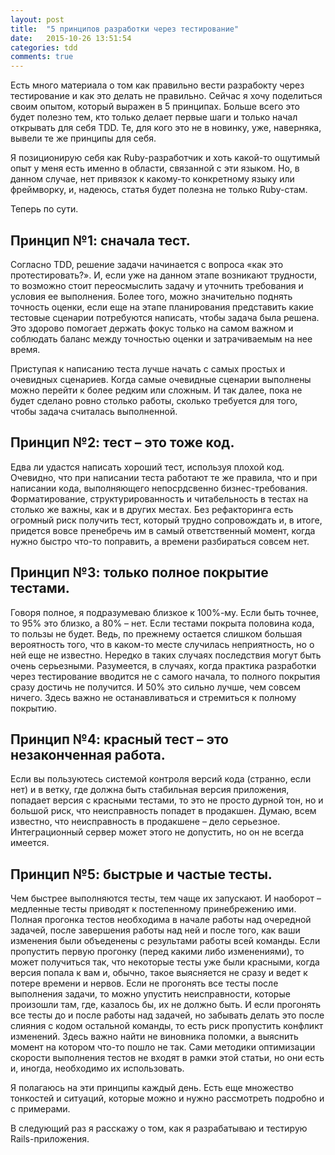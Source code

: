 ```yaml
---
layout: post
title:  "5 принципов разработки через тестирование"
date:   2015-10-26 13:51:54
categories: tdd
comments: true
---
```

Есть много материала о том как правильно вести разрабокту через тестирование и как это делать не правильно. Сейчас я хочу поделиться своим опытом, который выражен в 5 принципах. Больше всего это будет полезно тем, кто только делает первые шаги и только начал открывать для себя TDD. Те, для кого это не в новинку, уже, наверняка, вывели те же принципы для себя.



Я позиционирую себя как Ruby-разработчик и хоть какой-то ощутимый опыт у меня есть именно в области, связанной с эти языком. Но, в данном случае, нет привязок к какому-то конкретному языку или фреймворку, и, надеюсь, статья будет полезна не только Ruby-стам.

Теперь по сути.

## Принцип №1: сначала тест.

Согласно TDD, решение задачи начинается с вопроса «как это протестировать?». И, если уже на данном этапе возникают трудности, то возможно стоит переосмыслить задачу и уточнить требования и условия ее выполнения. Более того, можно значительно поднять точность оценки, если еще на этапе планирования представить какие тестовые сценарии потребуются написать, чтобы задача была решена. Это здорово помогает держать фокус только на самом важном и соблюдать баланс между точностью оценки и затрачиваемым на нее время.

Приступая к написанию теста лучше начать с самых простых и очевидных сценариев. Когда самые очевидные сценарии выполнены можно перейти к более редким или сложным. И так далее, пока не будет сделано ровно столько работы, сколько требуется для того, чтобы задача считалась выполненной.

## Принцип №2: тест – это тоже код.

Едва ли удастся написать хороший тест, используя плохой код. Очевидно, что при написании теста работают те же правила, что и при написании кода, выполняющего непосрдсвенно бизнес-требования. Форматирование, структурированность и читабельность в тестах на столько же важны, как и в других местах. Без рефакторинга
есть огромный риск получить тест, который трудно сопровождать и, в итоге, придется вовсе пренебречь им в самый ответственный момент, когда нужно быстро что-то поправить, а времени разбираться совсем нет.

## Принцип №3: только полное покрытие тестами.

Говоря полное, я подразумеваю близкое к 100%-му. Если быть точнее, то 95% это близко, а 80% – нет. Если тестами покрыта половина кода, то пользы не будет. Ведь, по прежнему остается слишком большая вероятность того, что в каком-то месте случилась неприятность, но о ней еще не известно. Нередко в таких случаях последствия могут быть очень серьезными. Разумеется, в случаях, когда практика разработки через тестирование вводится не с самого начала, то полного покрытия сразу достичь не получится. И 50% это сильно лучше, чем совсем ничего. Здесь важно не останавливаться и стремиться к полному покрытию.

## Принцип №4: красный тест – это незаконченная работа.

Если вы пользуютесь системой контроля версий кода (странно, если нет) и в ветку, где должна быть стабильная версия приложения, попадает версия с красными тестами, то это не просто дурной тон, но и большой риск, что неисправность попадет в продакшен. Думаю, всем известно, что неисправность в продакшене – дело серьезное. Интеграционный сервер
может этого не допустить, но он не всегда имеется.

## Принцип №5: быстрые и частые тесты.

Чем быстрее выполняются тесты, тем чаще их запускают. И наоборот – медленные тесты приводят к постепенному принебрежению ими. Полная прогонка тестов необходима в начале работы над очередной задачей, после завершения работы над ней и после того, как ваши изменения были объеденены с результами работы всей команды. Если пропустить первую прогонку (перед какими либо изменениями), то может получиться так, что некоторые тесты уже были красными, когда версия попала к вам и, обычно, такое выясняется не сразу и ведет к потере времени и нервов. Если не прогонять все тесты после выполнения задачи, то можно упустить неисправности, которые произошли там, где, казалось бы, их не должно быть. И если прогонять все тесты до и после работы над задачей, но забывать делать это после слияния с кодом остальной команды, то есть риск пропустить конфликт изменений. Здесь важно найти не виновника поломки, а выяснить момент на котором что-то пошло не так. Сами методики оптимизации скорости выполнения тестов не входят в рамки этой статьи, но они есть и, иногда, необходимо их использовать.

Я полагаюсь на эти принципы каждый день. Есть еще множество тонкостей и ситуаций, которые можно и нужно рассмотреть подробно и с примерами.

В следующий раз я расскажу о том, как я разрабатываю и тестирую Rails-приложения.